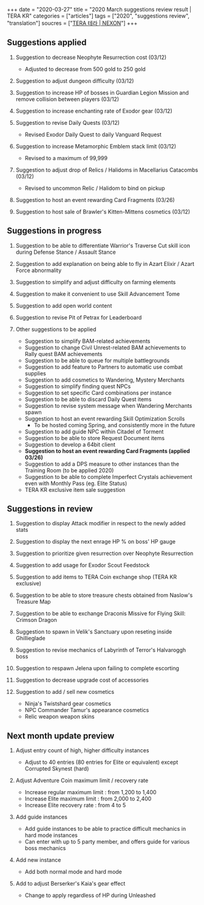 +++
date = "2020-03-27"
title = "2020 March suggestions review result | TERA KR"
categories = ["articles"]
tags = ["2020", "suggestions review", "translation"]
soucres = ["[TERA 테라 | NEXON](http://tera.nexon.com/news/gmnote/View.aspx?n4PageNo=2&n4ArticleSN=469)"]
+++

## Suggestions applied

1. Suggestion to decrease Neophyte Resurrection cost (03/12)

    - Adjusted to decrease from 500 gold to 250 gold

2. Suggestion to adjust dungeon difficulty (03/12)

3. Suggestion to increase HP of bosses in Guardian Legion Mission and remove collision between players (03/12)

4. Suggestion to increase enchanting rate of Exodor gear (03/12)

5. Suggestion to revise Daily Quests (03/12)

    - Revised Exodor Daily Quest to daily Vanguard Request

6. Suggestion to increase Metamorphic Emblem stack limit (03/12)

    - Revised to a maximum of 99,999

7. Suggestion to adjust drop of Relics / Halidoms in Macellarius Catacombs (03/12)

    - Revised to uncommon Relic / Halidom to bind on pickup

8. Suggestion to host an event rewarding Card Fragments (03/26)

9. Suggestion to host sale of Brawler's Kitten-Mittens cosmetics (03/12)

## Suggestions in progress

1. Suggestion to be able to differentiate Warrior's Traverse Cut skill icon during Defense Stance / Assault Stance

2. Suggestion to add explanation on being able to fly in Azart Elixir / Azart Force abnormality

3. Suggestion to simplify and adjust difficulty on farming elements

4. Suggestion to make it convenient to use Skill Advancement Tome

5. Suggestion to add open world content

6. Suggestion to revise Pit of Petrax for Leaderboard

7. Other suggestions to be applied

    - Suggestion to simplify BAM-related achievements
    - Suggestion to change Civil Unrest-related BAM achievements to Rally quest BAM achievements
    - Suggestion to be able to queue for multiple battlegrounds
    - Suggestion to add feature to Partners to automatic use combat supplies
    - Suggestion to add cosmetics to Wandering, Mystery Merchants
    - Suggestion to simplify finding quest NPCs
    - Suggestion to set specific Card combinations per instance
    - Suggestion to be able to discard Daily Quest items
    - Suggestion to revise system message when Wandering Merchants spawn
    - Suggestion to host an event rewarding Skill Optimization Scrolls
      - To be hosted coming Spring, and consistently more in the future
    - Suggestion to add guide NPC within Citadel of Torment
    - Suggestion to be able to store Request Document items
    - Suggestion to develop a 64bit client
    - **Suggestion to host an event rewarding Card Fragments (applied 03/26)**
    - Suggestion to add a DPS measure to other instances than the Training Room (to be applied 2020)
    - Suggestion to be able to complete Imperfect Crystals achievement even with Monthly Pass (eg. Elite Status)
    - TERA KR exclusive item sale suggestion

## Suggestions in review

1. Suggestion to display Attack modifier in respect to the newly added stats

2. Suggestion to display the next enrage HP % on boss' HP gauge

3. Suggestion to prioritize given resurrection over Neophyte Resurrection

4. Suggestion to add usage for Exodor Scout Feedstock

5. Suggestion to add items to TERA Coin exchange shop (TERA KR exclusive)

6. Suggestion to be able to store treasure chests obtained from Naslow's Treasure Map

7. Suggestion to be able to exchange Draconis Missive for Flying Skill: Crimson Dragon

8. Suggestion to spawn in Velik's Sanctuary upon reseting inside Ghillieglade

9. Suggestion to revise mechanics of Labyrinth of Terror's Halvaroggh boss

10. Suggestion to respawn Jelena upon failing to complete escorting

11. Suggestion to decrease upgrade cost of accessories

12. Suggestion to add / sell new cosmetics

    - Ninja's Twistshard gear cosmetics
    - NPC Commander Tamur's appearance cosmetics
    - Relic weapon weapon skins

## Next month update preview

1. Adjust entry count of high, higher difficulty instances

    - Adjust to 40 entries (80 entries for Elite or equivalent) except Corrupted Skynest (hard)

2. Adjust Adventure Coin maximum limit / recovery rate

    - Increase regular maximum limit : from 1,200 to 1,400
    - Increase Elite maximum limit : from 2,000 to 2,400
    - Increase Elite recovery rate : from 4 to 5

3. Add guide instances

    - Add guide instances to be able to practice difficult mechanics in hard mode instances
    - Can enter with up to 5 party member, and offers guide for various boss mechanics

4. Add new instance

    - Add both normal mode and hard mode

5. Add to adjust Berserker's Kaia's gear effect

    - Change to apply regardless of HP during Unleashed
